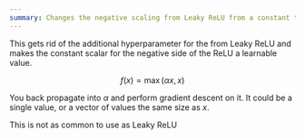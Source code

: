 ```yaml
---
summary: Changes the negative scaling from Leaky ReLU from a constant to a learnable value
---
```


This gets rid of the additional hyperparameter for the from Leaky ReLU and makes the constant scalar for the negative side of the ReLU a learnable value.

$$
f(x) = \max(\alpha x, x)
$$

You back propagate into $\alpha$ and perform gradient descent on it. It could be a single value, or a vector of values the same size as $x$.

This is not as common to use as Leaky ReLU